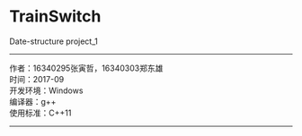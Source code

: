 # TrainSwitch

Date-structure project_1

<hr />
作者：16340295张寅哲，16340303郑东雄<br />
时间：2017-09<br />
开发环境：Windows<br />
编译器：g++<br />
使用标准：C++11<br />
<hr />
